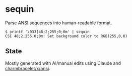# sequin

Parse ANSI sequences into human-readable format.

```console
$ printf '\033[48;2;255;0;0m' | sequin
CSI 48;2;255;0;0m: Set background color to RGB(255,0,0)
```

## State

Mostly generated with AI/manual edits using Claude and
[charmbracelet/x/ansi][ansi].

[ansi]: https://pkg.go.dev/github.com/charmbracelet/x/ansi
